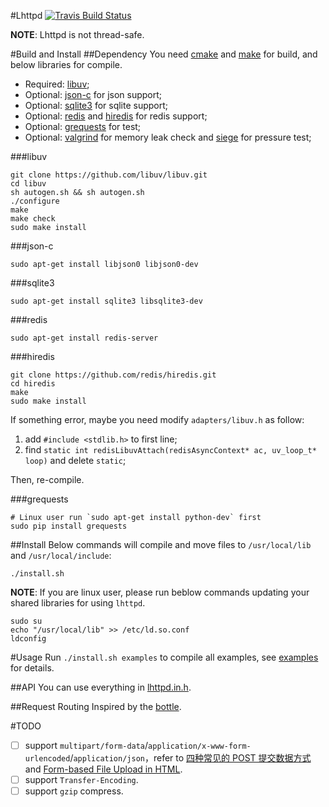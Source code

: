 #Lhttpd
[![Travis Build Status](https://travis-ci.org/loggerhead/lhttpd.svg)](https://travis-ci.org/loggerhead/lhttpd)

**NOTE**: Lhttpd is not thread-safe.

#Build and Install
##Dependency
You need [cmake](http://www.cmake.org/) and [make](http://www.gnu.org/software/make/) for build, and below libraries for compile.

* Required: [libuv](https://github.com/libuv/libuv);
* Optional: [json-c](https://github.com/json-c/json-c) for json support;
* Optional: [sqlite3](https://www.sqlite.org/) for sqlite support;
* Optional: [redis](https://github.com/antirez/redis) and [hiredis](https://github.com/redis/hiredis) for redis support;
* Optional: [grequests](https://github.com/kennethreitz/grequests) for test;
* Optional: [valgrind](http://valgrind.org/) for memory leak check and [siege](https://www.joedog.org/siege-home/) for pressure test;

###libuv
```shell
git clone https://github.com/libuv/libuv.git
cd libuv
sh autogen.sh && sh autogen.sh
./configure
make
make check
sudo make install
```

###json-c
```shell
sudo apt-get install libjson0 libjson0-dev
```

###sqlite3
```shell
sudo apt-get install sqlite3 libsqlite3-dev
```

###redis
```shell
sudo apt-get install redis-server
```

###hiredis
```shell
git clone https://github.com/redis/hiredis.git
cd hiredis
make
sudo make install
```

If something error, maybe you need modify `adapters/libuv.h` as follow:

1. add `#include <stdlib.h>` to first line;
2. find `static int redisLibuvAttach(redisAsyncContext* ac, uv_loop_t* loop)` and delete `static`;

Then, re-compile.

###grequests
```shell
# Linux user run `sudo apt-get install python-dev` first
sudo pip install grequests
```

##Install
Below commands will compile and move files to `/usr/local/lib` and `/usr/local/include`:

```shell
./install.sh
```

**NOTE**: If you are linux user, please run beblow commands updating your shared libraries for using `lhttpd`.

```shell
sudo su
echo "/usr/local/lib" >> /etc/ld.so.conf
ldconfig
```

#Usage
Run `./install.sh examples` to compile all examples, see [examples](https://github.com/loggerhead/lhttpd/tree/master/examples) for details. 

##API
You can use everything in [lhttpd.in.h](https://github.com/loggerhead/lhttpd/blob/master/include/lhttpd.in.h).

##Request Routing
Inspired by the [bottle](http://bottlepy.org/docs/dev/tutorial.html#request-routing).

#TODO
* [ ] support `multipart/form-data`/`application/x-www-form-urlencoded`/`application/json`，refer to [四种常见的 POST 提交数据方式](https://www.imququ.com/post/four-ways-to-post-data-in-http.html#toc-2) and [Form-based File Upload in HTML](https://www.ietf.org/rfc/rfc1867.txt).
* [ ] support `Transfer-Encoding`.
* [ ] support `gzip` compress.